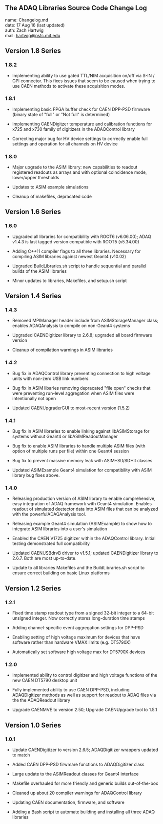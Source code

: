 ## The ADAQ Libraries Source Code Change Log

name: Changelog.md  
date: 17 Aug 16 (last updated)  
auth: Zach Hartwig  
mail: hartwig@psfc.mit.edu


## Version 1.8 Series

### 1.8.2

 - Implementing ability to use gated TTL/NIM acquisition on/off via
   S-IN / GPI connector. This fixes issues that seem to be caused when
   trying to use CAEN methods to activate these acquisition modes.


### 1.8.1

 - Implementing basic FPGA buffer check for CAEN DPP-PSD firmware
   (binary state of "full" or "Not full" is determined)

 - Implementing CAENDigitzer temperature and calibration functions for
   x725 and x730 family of digitizers in the ADAQControl library

 - Correcting major bug for HV device settings to correctly enable
   full settings and operation for all channels on HV device
   

### 1.8.0

 - Major upgrade to the ASIM library: new capabilities to readout
   registered readouts as arrays and with optional coincidence mode,
   lower/upper thresholds

 - Updates to ASIM example simulations

 - Cleanup of makefiles, depracated code


## Version 1.6 Series

### 1.6.0

 - Upgraded all libraries for compatibility with ROOT6 (v6.06.00);
   ADAQ v1.4.3 is last tagged version compatible with ROOT5 (v5.34.00)

 - Adding C++11 compiler flags to all three libraries. Necessary for
   compiling ASIM libraries against newest Geant4 (v10.02)
   
 - Upgraded BuildLibraries.sh script to handle sequential and parallel
   builds of the ASIM libraries

 - Minor updates to libraries, Makefiles, and setup.sh script


## Version 1.4 Series

### 1.4.3

 - Removed MPIManager header include from ASIMStorageManager class;
   enables ADAQAnalysis to compile on non-Geant4 systems

 - Upgraded CAENDigitizer library to 2.6.8; upgraded all board
   firmware version

 - Cleanup of compilation warnings in ASIM libraries
 

### 1.4.2

 - Bug fix in ADAQControl library preventing connection to high
   voltage units with non-zero USB link numbers

 - Bug fix in ASIM libaries removing depracated "file open" checks
   that were preventing run-level aggregation when ASIM files were
   intentionally not open

 - Updated CAENUpgraderGUI to most-recent version (1.5.2)


### 1.4.1

 - Bug fix in ASIM libraries to enable linking against libASIMStorage
   for systems without Geant4 or libASIMReadoutManager

 - Bug fix to enable ASIM libraries to handle multiple ASIM files
   (with option of multiple runs per file) within one Geant4 session

 - Bug fix to prevent massive memory leak with ASIM*SD/SDHit classes

 - Updated ASIMExample Geant4 simulation for compatibility with ASIM
   library bug fixes above.


### 1.4.0

 - Releasing production version of ASIM library to enable
   comprehensive, easy integration of ADAQ framework with Geant4
   simulation. Enables readout of simulated deetector data into ASIM 
   files that can be analyzed with the powerfulADAQAnalysis tool.

 - Releasing example Geant4 simulation (ASIMExample) to show how to
   integrate ASIM libraries into a user's simulation

 - Enabled the CAEN V1725 digitizer within the ADAQControl
   library. Initial testing demonstrated full compatibility

 - Updated CAENUSBdrvB driver to v1.5.1; updated CAENDigitizer library
   to 2.6.7. Both are most up-to-date.

 - Update to all libraries Makefiles and the BuildLibraries.sh script
   to ensure correct building on basic Linux platforms


## Version 1.2 Series

### 1.2.1  

 - Fixed time stamp readout type from a signed 32-bit integer to a 64-bit
   unsigned integer. Now correctly stores long-duration time stamps

 - Adding channel-specific event aggregation settings for DPP-PSD

 - Enabling setting of high voltage maximum for devices that have
   software rather than hardware VMAX limits (e.g. DT5790X)

 - Automatically set software high voltage max for DT5790X devices
 
### 1.2.0

 - Implemented ability to control digitizer and high voltage functions
   of the new CAEN DT5790 desktop unit

 - Fully implemented ability to use CAEN DPP-PSD, including
   ADAQDigitizer methods as well as support for readout to ADAQ files
   via the the ADAQReadout library

 - Upgrade CAENMVE to version 2.50; Upgrade CAENUpgrade tool to 1.5.1


## Version 1.0 Series

### 1.0.1

 - Update CAENDigitizer to version 2.6.5; ADAQDigitizer wrappers updated to match

 - Added CAEN DPP-PSD firwmare functions to ADAQDigitizer class

 - Large update to the ASIMReadout classes for Geant4 interface

 - Makefile overhauled for more friendly and generic builds out-of-the-box

 - Cleaned up about 20 compiler warnings for ADAQControl library

 - Updating CAEN documentation, firmware, and software

 - Adding a Bash script to automate building and installing all three
   ADAQ libraries

